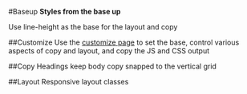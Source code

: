 #Baseup
__Styles from the base up__

Use line-height as the base for the layout and copy

##Customize
Use the [customize page](guide/customize/) to set the base, control various aspects of copy and layout, and copy the JS and CSS output

##Copy
Headings keep body copy snapped to the vertical grid

##Layout
Responsive layout classes

